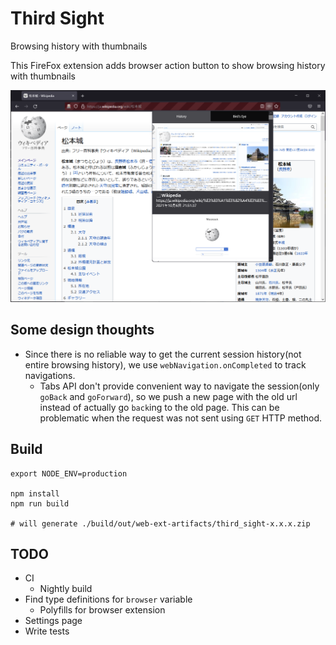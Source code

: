# Third Sight

Browsing history with thumbnails

This FireFox extension adds browser action button to show browsing history with thumbnails

![screenshot](screenshot.png)


## Some design thoughts

* Since there is no reliable way to get the current session history(not entire browsing history),
  we use `webNavigation.onCompleted` to track navigations.
    * Tabs API don't provide convenient way to navigate the session(only `goBack` and `goForward`),
      so we push a new page with the old url instead of actually go `back`ing to the old page.
      This can be problematic when the request was not sent using `GET` HTTP method.


## Build

```
export NODE_ENV=production

npm install
npm run build

# will generate ./build/out/web-ext-artifacts/third_sight-x.x.x.zip
```


## TODO

* CI
  * Nightly build
* Find type definitions for `browser` variable
  * Polyfills for browser extension
* Settings page
* Write tests
